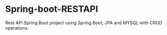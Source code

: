 # Spring-boot-RESTAPI

Rest APi Spring Boot project using Spring Boot, JPA and MYSQL with CRUD operations.

